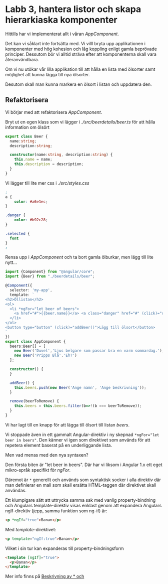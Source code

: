 Labb 3, hantera listor och skapa hierarkiaska komponenter
=========================================================

Hittills har vi implementerat allt i våran _AppComponent_. 

Det kan vi såklart inte fortsätta med. Vi villl bryta upp applikationen
i komponenter med hög kohesion och låg koppling enligt gamla beprövade
principer. Dessutom bör vi alltid sträva efter att komponenterna skall
vara återanvändbara.

Om vi nu utökar vår lilla applikation till att hålla en lista med 
ölsorter samt möjlighet att kunna lägga till nya ölsorter. 
 
Desutom skall man kunna markera en ölsort i listan och uppdatera den.

Refaktorisera
-------------

Vi börjar med att refaktorisera _AppComponent_. 

Bryt ut en egen klass som vi lägger i _./src/beerdetails/beer.ts_ 
för att hålla information om ölsört

```typescript
export class Beer {
  name:string;
  description:string;

  constructor(name:string, description:string) {
    this.name = name;
    this.description = description;
  }
}
```

Vi lägger till lite mer css i _./src/styles.css_
```css
:
a {
    color: #a6e1ec;
}

.danger {
    color: #b92c28;
}

.selected {
  font
}
:
```

Rensa upp i _AppComponent_ och ta bort gamla ölburkar, men lägg till
lite nytt...

```typescript
import {Component} from "@angular/core";
import {Beer} from "./beerdetails/beer";

@Component({
  selector: 'my-app',
  template: `
<h2>Öllistan</h2>
<ol>
  <li *ngFor="let beer of beers">
    <a href="#">{{beer.name}}</a> <a class="danger" href="#" (click)="remove(beer)">[ta bort]</a>
  </li>
</ol>
<button type="button" (click)="addBeer()">Lägg till ölsort</button>
`
})
export class AppComponent {
  beers:Beer[] = [
    new Beer('Duvel','Ljus belgare som passar bra en varm sommardag.'),
    new Beer('Pripps Blå','Eh?')
  ];

  constructor() {
  }

  addBeer() {
    this.beers.push(new Beer('Ange namn', 'Ange beskrivning'));
  }

  remove(beerToRemove) {
    this.beers = this.beers.filter(b=>!(b === beerToRemove));
  }
}
```

Vi har lagt till en knapp för att lägga till ölsort till listan _beers_.

Vi stoppade även in ett gammalt Angular-direktiv i ny skepnad
`*ngFor="let beer in beers"`. Den känner vi igen som direktivet som 
används för att repetera element baserat på en underliggande lista.
 
Men vad menas med den nya syntaxen?

Den första biten är "let beer in beers". Där har vi liksom i
Angular 1.x ett eget mikro-språk specifikt för _ngFor_.

Däremot är `*` generellt och används som syntaktisk socker i alla 
direktiv där man definierar en mall som skall ersätta HTML-taggen där 
direktivet skall användas. 

Ett klumpigare sätt att uttrycka samma sak med vanlig property-bindning
och Angulars template-direktiv visas enklast genom att expandera Angulars
ngIf-direktiv (jepp, samma funktion som ng-if) är:
```html
<p *ngIf="true">Banan</p>
```

Med _template_-direktivet:
```html
<p template="ngIf:true">Banan</p>
```

Vilket i sin tur kan expanderas till property-bindningsform
```html
<template [ngIf]="true">
  <p>Banan</p>
</template>
```

Mer info finns på [Beskrivning av * och <template>](https://angular.io/docs/ts/latest/guide/template-syntax.html#!#star-template)

OK, vi kör vidare och skapar en komponent för öldetaljer.

Öldetaljer
----------
Nu ska vi skapa en komponent där man kan redigera detaljer om en ölsort.

Vi tar delar från det vi implementerade i Labb 2 och skapar följande
komponent:

```typescript
import {Component} from "@angular/core";
import {Beer} from "./beer";

@Component({
  selector: 'my-beer-details',
  template: `
<h2>Ölsort: {{beer.name}}</h2>
<dl>
  <dt>Beskrivning</dt>
  <dd>{{beer.description}}</dd>
</dl>

<hr>
Ange ölsort: <input type="text" [(ngModel)]="beer.name"><br><br>
Karaktär: <input type="text" [(ngModel)]="beer.description"><br><br>
`
})
export class BeerDetailsComponent {
  beer: Beer = new Beer('Gull','Isländsk blask');
}

```

Samt ändra _AppComponent_:
```typescript
:
<button type="button" (click)="addBeer()">Lägg till ölsort</button>

<hr>

<my-beer-details *ngIf="selectedBeer"></my-beer-details>
:
```

Vi använder direktivet _ngIf_ för att styra om detaljerna skall visas.

OK, det funkar, men nu ska vi ta bort de hårdkodade värdena.

Först ser vi till att man kan välja vad som skall visas i _AppComponent_:
```typescript
:
    <a href="#" (click)="select(beer)">{{beer.name}}</a> <a class="danger" href="#" (click)="remove(beer)">[ta bort]</a>
:
  selectedBeer: Beer;
:
  select(beerToSelect) {
    this.selectedBeer = beerToSelect;
  }
:
```

Sedan måste vi få in information om vilken ölsort som valts till 
_BeerDetailsComponent_. I Angular 2 gör man det genom att först deklarera
att fältet _BeerDetailsComponent.beer_ är ett property som kan ta emot 
data via property-bindning. Detta gör man genom att annotera 
_beer_-fältet med \@Input:
 
```typescript
export class BeerDetailsComponent {
  @Input()
  beer: Beer;
}
```

Nu kan vi lägga på property-bindningen i HTML-elementet där komponenten 
används i HTML-mallen för _AppComponent_ och på det sättet binda ihop
_AppComponent.selectedBeer_ med _BeerDetailsComponent.beer_:
```typescript
:
<my-beer-details *ngIf="selectedBeer" [beer]="selectedBeer"></my-beer-details>
:
```

Och _BAM!_ nu öppnas detaljvyn när man klickar på en ölsort i listan.

Till sist putsar vi till applikationen och fixar så att detaljvyn öppnas 
automatiskt när vi lägger till en ny ölsort:
```typescript
:
export class AppComponent {
:
  addBeer() {
    var newBeer = new Beer('Ange namn', 'Ange beskrivning');
    this.beers.push(newBeer);
    this.selectedBeer = newBeer; 
  }
:
```

Och så fixar vi styling så att vald ölsort markeras i listan med 
property-bindning för _class_.
```typescript
:
  <li *ngFor="let beer of beers" [class.selected]="isSelected(beer)">
:
  isSelected(beer) {
    return beer === this.selectedBeer;
  }
```


Vad har vi lärt oss?
--------------------

I den här labben lärde vi oss två gamla kända direktiv i ny form

- ngFor, för att repetera element över en lista
- ngIf för att styra huruvida ett element skall visas eller ej

Vi refaktorerade applikationen och skapade en separat komponent
för öldetaljer, vilken tar emot inparametrar via property-binding
och @Input.

